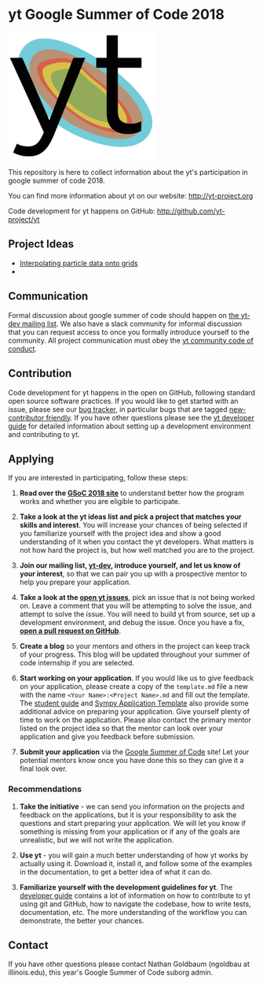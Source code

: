 # yt Google Summer of Code 2018

<a href="http://yt-project.org"><img src="yt_logo.png" width="300"></a>

This repository is here to collect information about the yt's
participation in google summer of code 2018.

You can find more information about yt on our website: http://yt-project.org

Code development for yt happens on GitHub: http://github.com/yt-project/yt

## Project Ideas

* [Interpolating particle data onto grids](https://github.com/yt-project/gsoc-2018/tree/master/ideas/sph-smoothing.md)
* 

## Communication

Formal discussion about google summer of code should happen on [the
yt-dev mailing
list](https://mail.python.org/mm3/mailman3/lists/yt-dev.python.org/). We
also have a slack community for informal discussion that you can
request access to once you formally introduce yourself to the
community. All project communication must obey the [yt community code
of
conduct](http://yt-project.org/docs/dev/developing/developing.html#yt-community-code-of-conduct).

## Contribution

Code development for yt happens in the open on GitHub, following
standard open source software practices. If you would like to get
started with an issue, please see our [bug
tracker](https://github.com/yt-project/yt/issues), in particular bugs
that are tagged [new-contributor
friendly](https://github.com/yt-project/yt/issues?q=is%3Aissue+is%3Aopen+label%3A%22new+contributor+friendly%22). If
you have other questions please see the [yt developer
guide](http://yt-project.org/docs/dev/developing/index.html) for
detailed information about setting up a development environment and
contributing to yt.

## Applying

If you are interested in participating, follow these steps:

1. **Read over the [GSoC 2018 site](https://summerofcode.withgoogle.com/)**
to understand better how the program works and whether you are eligible to
participate.


2. **Take a look at the yt ideas list and pick a project that matches your skills and interest**. You will increase your chances of being selected if you familiarize yourself with the project idea and show a good understanding of it when you contact the yt developers. What matters is not how hard the project is, but how well matched you are to the project.

3. **Join our mailing list, [yt-dev](https://mail.python.org/mm3/mailman3/lists/yt-dev.python.org/), introduce yourself, and let us know of your interest**, so that we can pair you up with a prospective mentor to help you prepare your application.

4. **Take a look at the [open yt issues](https://github.com/yt-project/yt/issues/)**, pick an issue that is not being worked on. Leave a comment that you will be attempting to solve the issue, and attempt to solve the issue. You will need to build yt from source, set up a development environment, and debug the issue. Once you have a fix, **[open a pull request on GitHub](http://yt-project.org/doc/developing/developing.html#making-and-sharing-changes)**.

5. **Create a blog** so your mentors and others in the project can keep track
of your progress. This blog will be updated throughout your summer of code internship if you are selected.

6. **Start working on your application**. If you would like us to give feedback on your application, please create a copy of the `template.md` file a new with the name ``<Your Name>:<Project Name>.md`` and fill out the template. The [student     guide](http://en.flossmanuals.net/GSoCStudentGuide/ch008_writing-a-proposal/) and [Sympy Application Template](https://github.com/sympy/sympy/wiki/GSoC-2016-Application-Template) also provide some additional advice on preparing your application. Give yourself plenty of time to work on the application. Please also contact the primary mentor listed on the project idea so that the mentor can look over your application and give you feedback before submission.

7. **Submit your application** via the [Google Summer of Code](https://summerofcode.withgoogle.com/) site! Let your potential mentors
know once you have done this so they can give it a final look over.

### Recommendations

1. **Take the initiative** - we can send you information on the projects and
feedback on the applications, but it is your responsibility to ask the
questions and start preparing your application. We will let you know if something is missing from your application or if any of the goals are unrealistic, but we will not write the application.


2. **Use yt** - you will gain a much better understanding of how yt works by actually using it. Download it, install it, and follow some of the examples in the documentation, to get a better idea of what it can do.

3. **Familiarize yourself with the development guidelines for yt**. The
[developer guide](http://yt-project.org/doc/developing/index.html) contains a
lot of information on how to contribute to yt using git and GitHub, how to
navigate the codebase, how to write tests, documentation, etc. The more
understanding of the workflow you can demonstrate, the better your chances.

## Contact

If you have other questions please contact Nathan Goldbaum (ngoldbau
at illinois.edu), this year's Google Summer of Code suborg admin.

